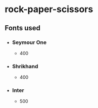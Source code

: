 # rock-paper-scissors

## Fonts used

* ### Seymour One

  * 400

* ### Shrikhand

  * 400

* ### Inter

  * 500
